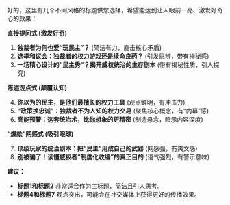 好的，这里有几个不同风格的标题供您选择，希望能达到让人眼前一亮、激发好奇心的效果：

**直接提问式 (激发好奇)**

1.  **独裁者为何也爱“玩民主”？** (简洁有力，直击核心矛盾)
2.  **选举和议会：独裁者的权力游戏还是续命良药？** (引发思辨，带有神秘感)
3.  **一场精心设计的“民主秀”？揭开威权统治的生存剧本** (带有揭秘性质，引人探究)

**陈述观点式 (颠覆认知)**

4.  **你以为的民主，是他们最擅长的权力工具** (观点鲜明，有冲击力)
5.  **“政策换忠诚”：独裁者不为人知的权力交易** (聚焦核心概念，有“内幕”感)
6.  **高能预警：这套统治术，比你想象的更精密** (制造悬念，暗示内容深度)

**“爆款”网感式 (吸引眼球)**

7.  **顶级玩家的统治剧本：把“民主”用成自己的武器** (网感强，有爽文感)
8.  **别被骗了！读懂威权者“制度化收编”的真正目的** (语气强烈，有警示意味)

**建议：**

*   **标题1和标题2** 非常适合作为主标题，简洁且引人思考。
*   **标题4和标题7** 观点突出，可能会在社交媒体上获得更好的传播效果。